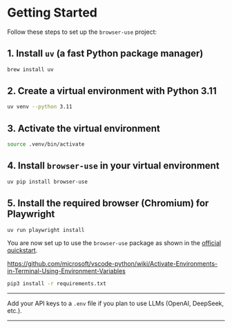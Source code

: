 # Getting Started

Follow these steps to set up the `browser-use` project:

## 1. Install `uv` (a fast Python package manager)
```sh
brew install uv
```

## 2. Create a virtual environment with Python 3.11
```sh
uv venv --python 3.11
```

## 3. Activate the virtual environment
```sh
source .venv/bin/activate
```

## 4. Install `browser-use` in your virtual environment
```sh
uv pip install browser-use
```

## 5. Install the required browser (Chromium) for Playwright
```sh
uv run playwright install
```

You are now set up to use the `browser-use` package as shown in the [official quickstart](https://github.com/browser-use/browser-use#quick-start).

https://github.com/microsoft/vscode-python/wiki/Activate-Environments-in-Terminal-Using-Environment-Variables

```sh
pip3 install -r requirements.txt
```

---

Add your API keys to a `.env` file if you plan to use LLMs (OpenAI, DeepSeek, etc.).

---

